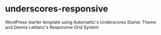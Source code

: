 underscores-responsive
======================

WordPress starter template using Automattic's Underscores Starter Theme and Dennis Leblanc's Responsive Grid System
